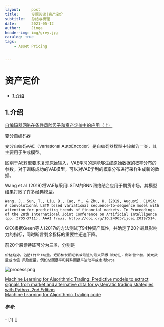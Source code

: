 ```yaml
---
layout:     post
title:      专题阅读|资产定价
subtitle:   总结与梳理
date:       2021-05-12
author:     Jinga
header-img: img/grey.jpg
catalog: true
tags:
    - Asset Pricing


---
```

# 资产定价

* [1.介绍](#1)


<h2 id="1">1.介绍</h2>


[自编码器网络在条件风险因子和资产定价中的应用（上）](https://zhuanlan.zhihu.com/p/267362008)   

变分自编码器

变分自编码VAE（Variational AutoEncoder）是自编码器模型中较新的一类，其主要用于生成模型。

区别于AE模型要求复现原始输入，VAE学习的是能够生成原始数据的概率分布的参数。对于训练成功的VAE模型，可以对VAE学到的概率分布进行采样生成新的数据。

Wang et al. (2019)将VAE与采用LSTM的RNN网络结合应用于期货市场，其模型结果打败了许多经典模型。

    Wang, J., Sun, T., Liu, B., Cao, Y., & Zhu, H. (2019, August). CLVSA: A convolutional LSTM based variational sequence-to-sequence model with attention for predicting trends of financial markets. In Proceedings of the 28th International Joint Conference on Artificial Intelligence (pp. 3705-3711). AAAI Press. https://doi.org/10.24963/ijcai.2019/514.
  

GKX根据Green等人(2017)的方法测试了94种资产属性，并确定了20个最具影响力的指标，同时断言剩余指标的重要性迅速下降。

前20个股票特征可分为三类，分别是

    价格趋势，包括(行业)动量，短期和长期逆转或最近的最大回报 流动性，例如营业额，美元数量或市值 风险度量，例如总回报率和特殊回报率波动率或市场beta   



![process.png](/img/20210512process.png)




[Machine Learning for Algorithmic Trading: Predictive models to extract signals from market and alternative data for systematic trading strategies with Python, 2nd Edition](https://2lib.org/book/5867328/b4c5ff)   
[Machine Learning for Algorithmic Trading code](https://github.com/packtpublishing/machine-learning-for-algorithmic-trading)   






##### 参考:
<div id="refer-anchor-1"></div>
- [1] []